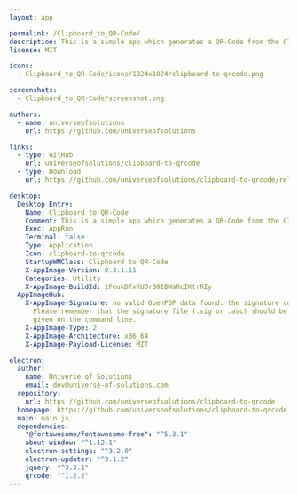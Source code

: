 ```yaml
---
layout: app

permalink: /Clipboard_to_QR-Code/
description: This is a simple app which generates a QR-Code from the Clipboard.
license: MIT

icons:
  - Clipboard_to_QR-Code/icons/1024x1024/clipboard-to-qrcode.png

screenshots:
  - Clipboard_to_QR-Code/screenshot.png

authors:
  - name: universeofsolutions
    url: https://github.com/universeofsolutions

links:
  - type: GitHub
    url: universeofsolutions/clipboard-to-qrcode
  - type: Download
    url: https://github.com/universeofsolutions/clipboard-to-qrcode/releases

desktop:
  Desktop Entry:
    Name: Clipboard to QR-Code
    Comment: This is a simple app which generates a QR-Code from the Clipboard.
    Exec: AppRun
    Terminal: false
    Type: Application
    Icon: clipboard-to-qrcode
    StartupWMClass: Clipboard to QR-Code
    X-AppImage-Version: 0.3.1.11
    Categories: Utility
    X-AppImage-BuildId: 1FeukDfxKUDrB0IBWaRcIKtrRIy
  AppImageHub:
    X-AppImage-Signature: no valid OpenPGP data found. the signature could not be verified.
      Please remember that the signature file (.sig or .asc) should be the first file
      given on the command line.
    X-AppImage-Type: 2
    X-AppImage-Architecture: x86_64
    X-AppImage-Payload-License: MIT

electron:
  author:
    name: Universe of Solutions
    email: dev@universe-of-solutions.com
  repository:
    url: https://github.com/universeofsolutions/clipboard-to-qrcode
  homepage: https://github.com/universeofsolutions/clipboard-to-qrcode
  main: main.js
  dependencies:
    "@fortawesome/fontawesome-free": "^5.3.1"
    about-window: "^1.12.1"
    electron-settings: "^3.2.0"
    electron-updater: "^3.1.2"
    jquery: "^3.3.1"
    qrcode: "^1.2.2"
---
```

